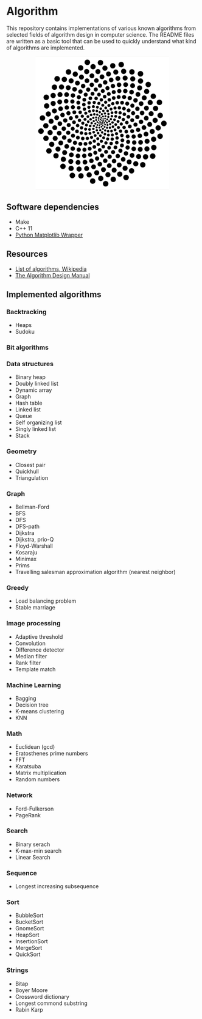 Algorithm
===============================
This repository contains implementations of various known algorithms from selected fields of algorithm design in computer science. The README files are written as a basic tool that can be used to quickly understand what kind of algorithms are implemented.  


<p align="center">
<img src="sunflower.png" height="350" alt="Screenshot"/>
</p>

## Software dependencies
* Make
* C++ 11
* [Python Matplotlib Wrapper](https://github.com/lava/matplotlib-cpp)

## Resources
* [List of algorithms, Wikipedia](https://en.wikipedia.org/wiki/List_of_algorithms)
* [The Algorithm Design Manual](https://amzn.to/2wT0YFj)

## Implemented algorithms

### Backtracking
* Heaps
* Sudoku

### Bit algorithms

### Data structures
* Binary heap
* Doubly linked list
* Dynamic array
* Graph
* Hash table
* Linked list
* Queue
* Self organizing list
* Singly linked list
* Stack

### Geometry
* Closest pair
* Quickhull
* Triangulation

### Graph
* Bellman-Ford
* BFS
* DFS
* DFS-path
* Dijkstra
* Dijkstra, prio-Q
* Floyd-Warshall
* Kosaraju
* Minimax
* Prims
* Travelling salesman approximation algorithm (nearest neighbor)

### Greedy
* Load balancing problem
* Stable marriage

### Image processing
* Adaptive threshold
* Convolution
* Difference detector 
* Median filter
* Rank filter
* Template match

### Machine Learning
* Bagging
* Decision tree
* K-means clustering
* KNN

### Math
* Euclidean (gcd)
* Eratosthenes prime numbers
* FFT
* Karatsuba
* Matrix multiplication
* Random numbers

### Network
* Ford-Fulkerson
* PageRank

### Search
* Binary serach
* K-max-min search
* Linear Search

### Sequence
* Longest increasing subsequence

### Sort
* BubbleSort
* BucketSort
* GnomeSort
* HeapSort
* InsertionSort
* MergeSort
* QuickSort

### Strings
* Bitap
* Boyer Moore
* Crossword dictionary
* Longest commond substring
* Rabin Karp
